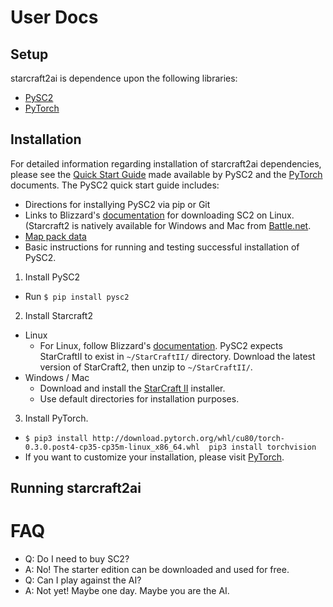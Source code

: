 # User Docs
## Setup
starcraft2ai is dependence upon the following libraries:
* [PySC2](https://github.com/deepmind/pysc2#quick-start-guide)
* [PyTorch](http://pytorch.org/)

## Installation
For detailed information regarding installation of starcraft2ai dependencies, please see the [Quick Start Guide](https://github.com/deepmind/pysc2#quick-start-guide) made available by PySC2 and the [PyTorch](http://pytorch.org/) documents. The PySC2 quick start guide includes:
* Directions for installying PySC2 via pip or Git
* Links to Blizzard's [documentation](https://github.com/Blizzard/s2client-proto#downloads) for downloading SC2 on Linux. (Starcraft2 is natively available for Windows and Mac from [Battle.net](https://us.battle.net/account/download/).
* [Map pack data](https://github.com/deepmind/pysc2#get-the-maps)
* Basic instructions for running and testing successful installation of PySC2.

1. Install PySC2
  * Run `$ pip install pysc2`
2. Install Starcraft2
  * Linux
    * For Linux, follow Blizzard's [documentation](https://github.com/Blizzard/s2client-proto#downloads). PySC2 expects StarCraftII to exist in `~/StarCraftII/` directory. Download the latest version of StarCraft2, then unzip to `~/StarCraftII/`.
  * Windows / Mac
    * Download and install the [StarCraft II](https://us.battle.net/account/download/) installer. 
    * Use default directories for installation purposes.
3. Install PyTorch.
  * `$ pip3 install http://download.pytorch.org/whl/cu80/torch-0.3.0.post4-cp35-cp35m-linux_x86_64.whl 
pip3 install torchvision`
  * If you want to customize your installation, please visit [PyTorch](http://pytorch.org/).
  
## Running starcraft2ai

# FAQ
* Q: Do I need to buy SC2?
* A: No! The starter edition can be downloaded and used for free.
* Q: Can I play against the AI?
* A: Not yet! Maybe one day. Maybe you are the AI.
